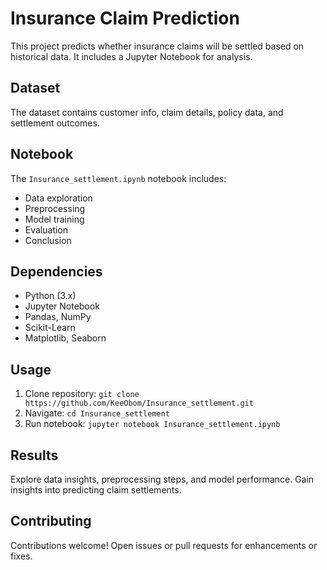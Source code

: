 # Insurance Claim Prediction

This project predicts whether insurance claims will be settled based on historical data. It includes a Jupyter Notebook for analysis.

## Dataset

The dataset contains customer info, claim details, policy data, and settlement outcomes.

## Notebook

The `Insurance_settlement.ipynb` notebook includes:

- Data exploration
- Preprocessing
- Model training
- Evaluation
- Conclusion

## Dependencies

- Python (3.x)
- Jupyter Notebook
- Pandas, NumPy
- Scikit-Learn
- Matplotlib, Seaborn

## Usage

1. Clone repository: `git clone https://github.com/KeeObom/Insurance_settlement.git`
2. Navigate: `cd Insurance_settlement`
3. Run notebook: `jupyter notebook Insurance_settlement.ipynb`

## Results

Explore data insights, preprocessing steps, and model performance. Gain insights into predicting claim settlements.

## Contributing

Contributions welcome! Open issues or pull requests for enhancements or fixes.
